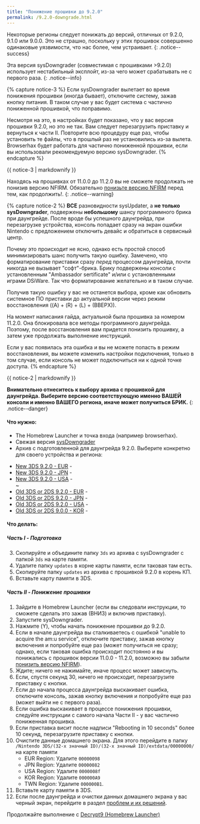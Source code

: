 ```yaml
---
title: "Понижение прошивки до 9.2.0"
permalink: /9.2.0-downgrade.html
---
```


Некоторые регионы следует понижать до версий, отличных от 9.2.0, 9.1.0 или 9.0.0. Это не страшно, поскольку у этих прошивок совершенно одинаковые уязвимости, что нас более, чем устраивает.
{: .notice--success}

Эта версия sysDowngrader (совместимая с прошивками >9.2.0) использует нестабильный эксплойт, из-за чего может срабатывать не с первого раза. 
{: .notice--info}

{% capture notice-3 %}
Если sysDowngrader вылетает во время понижения прошивки (иногда бывает), отключите систему, зажав кнопку питания. В таком случае у вас будет система с частично пониженной прошивкой, что поправимо. 

Несмотря на это, в настройках будет показано, что у вас версия прошивки 9.2.0, но это не так. Вам следует перезагрузить приставку и вернуться к части II. Повторите всю процедуру еще раз, чтобы установить те файлы, что в прошлый раз не установились из-за вылета. Browserhax будет работать для частично пониженной прошивки, если вы использовали рекомендуемую версию sysDowngrader.
{% endcapture %}

<div class="notice--info">{{ notice-3 | markdownify }}</div>

Находясь на прошивках от 11.0.0 до 11.2.0 вы не сможете продолжать не понизив версию NFIRM. Обязательно [понизьте версию NFIRM](nfirm-downgrade) перед тем, как продолжить!.
{: .notice--warning}

{% capture notice-2 %}
**ВСЕ** разновидности sysUpdater, а **не только sysDowngrader**, подвержены **небольшому** шансу программного брика при даунгрейде. После вроде бы успешного даунгрейда, при перезагрузке устройства, консоль попадает сразу на экран ошибки Nintendo с предложением отключить девайс и обратиться в сервисный центр.

Почему это происходит не ясно, однако есть простой способ минимизировать шанс получить такую ошибку. Замечено, что форматирование приставки сразу *перед* процессом даунгрейда, почти никогда не вызывает "софт"-брика. Брику подвержены консоли с установленным "Ambassador sertificate" и/или с установленными играми DSiWare. Так что форматирование желательно и в таком случае.

Получив такую ошибку у вас не останется выбора, кроме как обновить системное ПО приставки до актуальной версии через режим восстановления ((A) + (R) + (L) + (ВВЕРХ)).

На момент написания гайда, актуальной была прошивка за номером 11.2.0. Она блокировала все методы программного даунгрейда. Поэтому, после восстановления вам придется понизить прошивку, а затем уже продолжать выполнение инструкций.

Если у вас появилась эта ошибка и вы не можете попасть в режим восстановления, вы можете изменить настройки подключения, только в том случае, если консоль не может подключиться ни к одной точке доступа.
{% endcapture %}

<div class="notice--warning">{{ notice-2 | markdownify }}</div>

**Внимательно отнеситесь к выбору архива с прошивкой для даунгрейда. Выберите версию соответствующую именно ВАШЕЙ консоли и именно ВАШЕГО региона, иначе может получиться БРИК.**
{: .notice--danger}

#### Что нужно: 

* The Homebrew Launcher и точка входа (например browserhax).
* Свежая версия [sysDowngrader](https://github.com/Plailect/sysDowngrader/releases/latest)
* Архив с подготовленной для даунгрейда 9.2.0. Выберите конкретно для своего устройства и региона:
 +    [New 3DS 9.2.0 - EUR](torrents/9.2.0-20E(Full)_n3DS.torrent) - <code class="highlighterrouge"><a href="magnet:?xt=urn:btih:4e22cf8bc71c99a70bb846c7cf416d4caafbe58e"><i class="fa fa-magnet" aria-hidden="true"></i></a></code>   
 +    [New 3DS 9.2.0 - JPN](torrents/9.2.0-20J(Full)_n3DS.torrent) - <code class="highlighterrouge"><a href="magnet:?xt=urn:btih:c8630ed31b53637b9023bd4dc1ce38362bb8ecd9"><i class="fa fa-magnet" aria-hidden="true"></i></a></code>     
 +    [New 3DS 9.2.0 - USA](torrents/9.2.0-20U(Full)_n3DS.torrent) - <code class="highlighterrouge"><a href="magnet:?xt=urn:btih:1e670b71b7f26f2765bbe55d0f6cb8c0459d2e8c"><i class="fa fa-magnet" aria-hidden="true"></i></a></code>     
~
 +    [Old 3DS or 2DS 9.2.0 - EUR](torrents/9.2.0-20E(Full).torrent) - <code class="highlighterrouge"><a href="magnet:?xt=urn:btih:844006eb64474c115bd5b847f6c59d333be3397a"><i class="fa fa-magnet" aria-hidden="true"></i></a></code>     
 +    [Old 3DS or 2DS 9.2.0 - JPN](torrents/9.2.0-20J(Full).torrent) - <code class="highlighterrouge"><a href="magnet:?xt=urn:btih:bb27a53a524276b6527d3b139395b2afc7affe1a"><i class="fa fa-magnet" aria-hidden="true"></i></a></code>     
 +    [Old 3DS or 2DS 9.2.0 - USA](torrents/9.2.0-20U(Full).torrent) - <code class="highlighterrouge"><a href="magnet:?xt=urn:btih:940d6479a3972a99daeb85c499f0d6e4e24a2c8b"><i class="fa fa-magnet" aria-hidden="true"></i></a></code>
 +    [Old 3DS or 2DS 9.0.0 - KOR](torrents/9.0.0-20K(Full).torrent) - <code class="highlighterrouge"><a href="magnet:?xt=urn:btih:2695d01cdfecb74a59e25b98f76ab9285a2dae11"><i class="fa fa-magnet" aria-hidden="true"></i></a></code>

<!---

 +    [Old 3DS or 2DS 9.0.0 - TWN](torrents/9.0.0-20T(Full).torrent) - <code class="highlighterrouge"><a href="magnet:?xt=urn:btih:f2f3bf7250f7ae558ab9ebd3c425a8f85021f80f"><i class="fa fa-magnet" aria-hidden="true"></i></a></code>

 --->

#### Что делать:

##### Часть I - Подготовка

3. Скопируйте и объедините папку `3ds` из архива с sysDowngrader с папкой `3ds` на карте памяти.
4. Удалите папку `updates` в корне карты памяти, если таковая там есть. 
5. Скопируйте папку `updates` из архива с прошивкой 9.2.0 в корень КП.
6. Вставьте карту памяти в 3DS.

##### Часть II - Понижение прошивки

1. Зайдите в Homebrew Launcher (если вы следовали инструкции, то сможете сделать это зажав (ВНИЗ) и включив приставку).     
2. Запустите sysDowngrader.
5.  Нажмите (Y), чтобы начать понижение прошивки до 9.2.0.
6. Если в начале даунгрейда вы сталкиваетесь с ошибкой "unable to acquire the am:u service", отключите приставку, зажав кнопку включения и попробуйте еще раз (может получиться не сразу; однако, если таковая ошибка происходит постоянно и вы понижались с прошивок версии 11.0.0 - 11.2.0, возможно вы забыли [понизить версию NFIRM](nfirm-downgrade)).
7. Ждите; ничего не нажимайте, иначе процесс может зависнуть. 
8. Если, спустя секунд 30, ничего не происходит, перезагрузите приставку с кнопки. 
9. Если до начала процесса даунгрейда выскакивает ошибка, отключите консоль, зажав кнопку включения и попробуйте еще раз (может выйти не с первого раза). 
10. Если ошибка выскакивает в процессе понижения прошивки, следуйте инструкции с самого начала Части II - у вас частично пониженная прошивка. 
11. Если приставка висит после надписи "Rebooting in 10 seconds" более 10 секунд, перезагрузите приставку с кнопки. 
13. Очистите данные домашнего экрана. Для этого перейдите в папку `/Nintendo 3DS/(32-х значный ID)/(32-х значный ID)/extdata/00000000/` на карте памяти
    + EUR Region: Удалите `00000098`
    + JPN Region: Удалите `00000082`
    + USA Region: Удалите `0000008f`
    + KOR Region: Удалите `000000A9`
    + TWN Region: Удалите `000000B1`.
14. Вставьте карту памяти в 3DS.
12. Если после даунгрейда и очистки данных домашнего экрана у вас черный экран, перейдите в раздел [проблем и их решений](troubleshooting#ts_sys_down).

Продолжайте выполнение с [Decrypt9 (Homebrew Launcher)](decrypt9-(Homebrew-launcher))